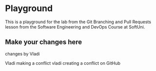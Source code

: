 # Playground
This is a playground for the lab from the Git Branching and Pull Requests lesson from the Software Engineering and DevOps Course at SoftUni.

## Make your changes here
changes by Vladi

Vladi making a conflict
vladi creating a conflict on GitHub